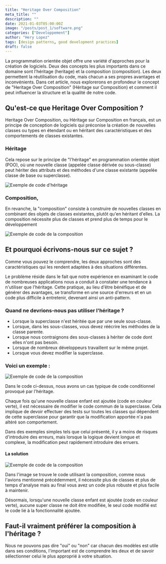 ```yaml
---
title: "Heritage Over Composition"
meta_title: ""
description: ""
date: 2021-01-03T05:00:00Z
image: "/posts/post_1/software.png"
categories: ["Developpement"]
author: "Hery Lopez"
tags: [design patterns, good development practices]
draft: false
---
```


La programmation orientée objet offre une variété d'approches pour la création de logiciels. Deux des concepts les plus importants dans ce domaine sont l'héritage (heritage) et la composition (composition). Les deux permettent la réutilisation du code, mais chacun a ses propres avantages et inconvénients. Dans cet article, nous explorerons en profondeur le concept de "Heritage Over Composition" (Héritage sur Composition) et comment il peut influencer la structure et la qualité de notre code.

## Qu'est-ce que Heritage Over Composition ?

Heritage Over Composition, ou Héritage sur Composition en français, est un principe de conception de logiciels qui préconise la création de nouvelles classes ou types en étendant ou en héritant des caractéristiques et des comportements de classes existantes. 

### Héritage
Cela repose sur le principe de "l'héritage" en programmation orientée objet (POO), où une nouvelle classe (appelée classe dérivée ou sous-classe) peut hériter des attributs et des méthodes d'une classe existante (appelée classe de base ou superclasse).

![Exemple de code d'héritage](post_1/herencia.png#center)

### Composition,
En revanche, la "composition" consiste à construire de nouvelles classes en combinant des objets de classes existantes, plutôt qu'en héritant d'elles. La composition nécessite plus de classes et prend plus de temps pour le développement

![Exemple de code de la composition](post_1/composicion.png#center)


## Et pourquoi écrivons-nous sur ce sujet ?

Comme vous pouvez le comprendre, les deux approches sont des caractéristiques qui les rendent adaptées à des situations différentes.

Le problème réside dans le fait que notre expérience en examinant le code de nombreuses applications nous a conduit à constater une tendance à n'utiliser que l'héritage. Cette pratique, au lieu d'être bénéfique et de générer des avantages, se transforme en une source d'erreurs et en un code plus difficile à entretenir, devenant ainsi un anti-pattern.

### Quand ne devrions-nous pas utiliser l'héritage ?

* Lorsque la superclasse n'est héritée que par une seule sous-classe.
* Lorsque, dans les sous-classes, vous devez réécrire les méthodes de la classe parente.
* Lorsque nous contraignons des sous-classes à hériter de code dont elles n'ont pas besoin.
* Lorsque de nombreux développeurs travaillent sur le même projet.
* Lorsque vous devez modifier la superclasse.

### Voici un exemple :

![Exemple de code de la composition](post_1/bad_practice.png#center)

Dans le code ci-dessus, nous avons un cas typique de code conditionnel provoqué par l'héritage.

Chaque fois qu'une nouvelle classe enfant est ajoutée (code en couleur verte), il est nécessaire de modifier le code commun de la superclasse. Cela implique de devoir effectuer des tests sur toutes les classes qui dépendent de cette superclasse pour garantir que la modification apportée n'a pas altéré son comportement.

Dans des exemples simples tels que celui présenté, il y a moins de risques d'introduire des erreurs, mais lorsque la logique devient longue et complexe, la modification peut rapidement introduire des erruers.

#### La solution

![Exemple de code de la composition](post_1/good_practice.png#center)

Dans l'image se trouve le code utilisant la composition, comme nous l'avions mentionné précédemment, il nécessite plus de classes et plus de temps d'analyse mais au final vous avez un code plus robuste et plus facile à maintenir.

Désormais, lorsqu'une nouvelle classe enfant est ajoutée (code en couleur verte), aucune super classe ne doit être modifiée, le seul code modifié est le code lié à la fonctionnalité ajoutée.


## Faut-il vraiment préférer la composition à l'héritage ?

Nous ne pouvons pas dire "oui" ou "non" car chacun des modèles est utile dans ses conditions, l'important est de comprendre les deux et de savoir sélectionner celui le plus approprié à votre situation.